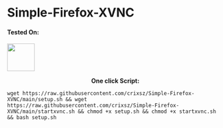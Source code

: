 # Simple-Firefox-XVNC
<h4><b>Tested On:</b></h4>
<img width="64" height="64" src="https://upload.wikimedia.org/wikipedia/commons/thumb/9/9e/UbuntuCoF.svg/512px-UbuntuCoF.svg.png?20120210072525">
<p align="center"><b>One click Script:</b></p>

```
wget https://raw.githubusercontent.com/crixsz/Simple-Firefox-XVNC/main/setup.sh && wget https://raw.githubusercontent.com/crixsz/Simple-Firefox-XVNC/main/startxvnc.sh && chmod +x setup.sh && chmod +x startxvnc.sh && bash setup.sh
```
